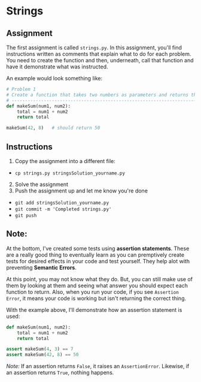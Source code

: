 # Strings 

## Assignment 
The first assignment is called `strings.py`. In this assignment, you'll find instructions 
written as comments that explain what to do for each problem. You need to create the function 
and then, underneath, call that function and have it demonstrate what was instructed. 


An example would look something like:    
```python
# Problem 1
# Create a function that takes two numbers as parameters and returns their sum
# ----------------------------------------------------------------------------
def makeSum(num1, num2):
    total = num1 + num2
    return total

makeSum(42, 8)   # should return 50
```

## Instructions
1. Copy the assignment into a different file:
 - `cp strings.py stringsSolution_yourname.py`
2. Solve the assignment
3. Push the assignment up and let me know you're done
 - `git add stringsSolution_yourname.py`
 - `git commit -m 'Completed strings.py'`
 - `git push`

## Note:
At the bottom, I've created some tests using **assertion statements**. These are a really 
good thing to eventually learn as you can premptively create tests for desired effects in 
your code and test yourself. They help alot with preventing **Semantic Errors**. 

At this point, you may not know what they do. But, you can still make use of them by looking 
at them and seeing what answer you should expect each function to return. Also, when you run 
your code, if you see `Assertion Error`, it means your code is working but isn't returning the 
correct thing. 

With the example above, I'll demonstrate how an assertion statement is used:
```python
def makeSum(num1, num2):
    total = num1 + num2
    return total

assert makeSum(4, 3) == 7
assert makeSum(42, 8) == 50
```

*Note:* If an assertion returns `False`, it raises an `AssertionError`. Likewise, if an assertion returns `True`, nothing happens. 
